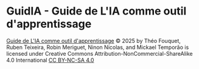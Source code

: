 # GuidIA - Guide de L'IA comme outil d'apprentissage

[Guide de L'IA comme outil d'apprentissage](https://raw.githubusercontent.com/SciencesPoBordeaux/guidia/blob/main/guide-ia-education.pdf) © 2025 by Théo Fouquet, Ruben Teixeira, Robin Meriguet, Ninon Nicolas, and Mickael Temporão is licensed under Creative Commons Attribution-NonCommercial-ShareAlike 4.0 International [CC BY-NC-SA 4.0](https://creativecommons.org/licenses/by-nc-sa/4.0/?ref=chooser-v1)

